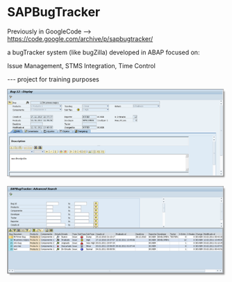 # SAPBugTracker

Previously in GoogleCode --> https://code.google.com/archive/p/sapbugtracker/

a bugTracker system (like bugZilla) developed in ABAP focused on:

Issue Management, STMS Integration, Time Control

--- project for training purposes

![Display Bug Screen](https://raw.githubusercontent.com/rayatus/sapbugtracker/master/img/SAPBugTracker_display_screen.png)

![Searching for Bugs](https://raw.githubusercontent.com/rayatus/sapbugtracker/master/img/SAPBugTracker_advanced_search_screen.png)
